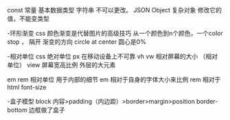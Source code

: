 const 常量
基本数据类型 字符串 不可以更改。
JSON Object 复杂对象 修改它的值，不能变类型

-环形渐变
  css 颜色渐变是代替图片的高级技巧
  从一个颜色到n个颜色，一个color stop ， 隔开
  渐变的方向 circle at center 圆心是0%

-相对单位
  css 绝对单位  px  在移动设备上不可靠
  vh vw 相对屏幕的大小 （相对单位） view 屏幕宽高比例    外层的大元素

  em rem 相对单位 用于内部的细节 
  em 相对于自身的字体大小来比例
  rem 相对于html font-size 

-盒子模型
  block 内容>padding（内边距）>border>margin>position
  border-bottom 边框做了盒子